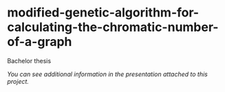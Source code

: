 # modified-genetic-algorithm-for-calculating-the-chromatic-number-of-a-graph
Bachelor thesis 

*You can see additional information in the presentation attached to this project.*
